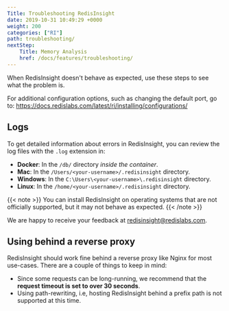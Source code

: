 ```yaml
---
Title: Troubleshooting RedisInsight
date: 2019-10-31 10:49:29 +0000
weight: 200
categories: ["RI"]
path: troubleshooting/
nextStep:
    Title: Memory Analysis
    href: /docs/features/troubleshooting/
---
```

When RedisInsight doesn't behave as expected, use these steps to see what the problem is.

For additional configuration options, such as changing the default port, go to: https://docs.redislabs.com/latest/ri/installing/configurations/

## Logs

To get detailed information about errors in RedisInsight, you can review the log files with the `.log` extension in:

- **Docker**: In the `/db/` directory *inside the container*.
- **Mac**: In the `/Users/<your-username>/.redisinsight` directory.
- **Windows**: In the `C:\Users\<your-username>\.redisinsight` directory.
- **Linux**: In the `/home/<your-username>/.redisinsight` directory.

{{< note >}}
You can install RedisInsight on operating systems that are not officially supported, but it may not behave as expected.
{{< /note >}}

We are happy to receive your feedback at redisinsight@redislabs.com.


## Using behind a reverse proxy

RedisInsight should work fine behind a reverse proxy like Nginx for most use-cases.
There are a couple of things to keep in mind:
- Since some requests can be long-running, we recommend that the **request timeout is set to over 30 seconds**.
- Using path-rewriting, i.e, hosting RedisInsight behind a prefix path is not supported at this time.
